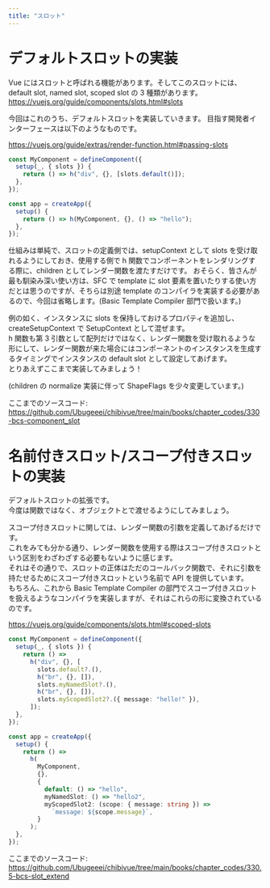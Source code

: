 ```yaml
---
title: "スロット"
---
```


# デフォルトスロットの実装

Vue にはスロットと呼ばれる機能があります。そしてこのスロットには、default slot, named slot, scoped slot の 3 種類があります。  
https://vuejs.org/guide/components/slots.html#slots

今回はこれのうち、デフォルトスロットを実装していきます。
目指す開発者インターフェースは以下のようなものです。

https://vuejs.org/guide/extras/render-function.html#passing-slots

```ts
const MyComponent = defineComponent({
  setup(_, { slots }) {
    return () => h("div", {}, [slots.default()]);
  },
});

const app = createApp({
  setup() {
    return () => h(MyComponent, {}, () => "hello");
  },
});
```

仕組みは単純で、スロットの定義側では、setupContext として slots を受け取れるようにしておき、使用する側で h 関数でコンポーネントをレンダリングする際に、children としてレンダー関数を渡たすだけです。
おそらく、皆さんが最も馴染み深い使い方は、SFC で template に slot 要素を置いたりする使い方だとは思うのですが、そちらは別途 template のコンパイラを実装する必要があるので、今回は省略します。(Basic Template Compiler 部門で扱います。)

例の如く、インスタンスに slots を保持しておけるプロパティを追加し、createSetupContext で SetupContext として混ぜます。  
h 関数も第 3 引数として配列だけではなく、レンダー関数を受け取れるような形にして、レンダー関数が来た場合にはコンポーネントのインスタンスを生成するタイミングでインスタンスの default slot として設定してあげます。  
とりあえずここまで実装してみましょう！

(children の normalize 実装に伴って ShapeFlags を少々変更しています。)

ここまでのソースコード:  
https://github.com/Ubugeeei/chibivue/tree/main/books/chapter_codes/330-bcs-component_slot

# 名前付きスロット/スコープ付きスロットの実装

デフォルトスロットの拡張です。  
今度は関数ではなく、オブジェクトとで渡せるようにしてみましょう。

スコープ付きスロットに関しては、レンダー関数の引数を定義してあげるだけです。  
これをみても分かる通り、レンダー関数を使用する際はスコープ付きスロットという区別をわざわざする必要もないように感じます。  
それはその通りで、スロットの正体はただのコールバック関数で、それに引数を持たせるためにスコープ付きスロットという名前で API を提供しています。  
もちろん、これから Basic Template Compiler の部門でスコープ付きスロットを扱えるようなコンパイラを実装しますが、それはこれらの形に変換されているのです。

https://vuejs.org/guide/components/slots.html#scoped-slots

```ts
const MyComponent = defineComponent({
  setup(_, { slots }) {
    return () =>
      h("div", {}, [
        slots.default?.(),
        h("br", {}, []),
        slots.myNamedSlot?.(),
        h("br", {}, []),
        slots.myScopedSlot2?.({ message: "hello!" }),
      ]);
  },
});

const app = createApp({
  setup() {
    return () =>
      h(
        MyComponent,
        {},
        {
          default: () => "hello",
          myNamedSlot: () => "hello2",
          myScopedSlot2: (scope: { message: string }) =>
            `message: ${scope.message}`,
        }
      );
  },
});
```

ここまでのソースコード:  
https://github.com/Ubugeeei/chibivue/tree/main/books/chapter_codes/330.5-bcs-slot_extend
